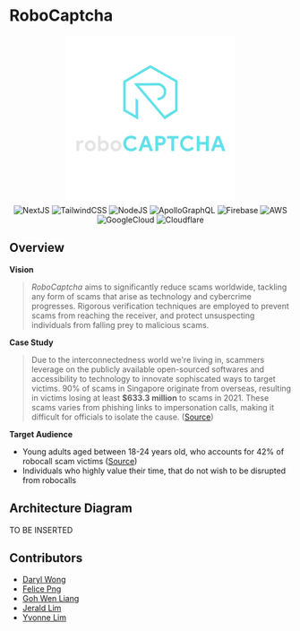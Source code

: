 # RoboCaptcha

<div align="center">
    <img class="center" src="./images/roboCaptcha.png" width="300" height="300"/>
    <div align="center">
        <img src="https://img.shields.io/badge/Next-black?style=for-the-badge&logo=next.js&logoColor=white" alt="NextJS" />
        <img src="https://img.shields.io/badge/tailwindcss-%2338B2AC.svg?style=for-the-badge&logo=tailwind-css&logoColor=white" alt="TailwindCSS" />
        <img src="https://img.shields.io/badge/node.js-6DA55F?style=for-the-badge&logo=node.js&logoColor=white" alt="NodeJS" />
        <img src="https://img.shields.io/badge/-ApolloGraphQL-311C87?style=for-the-badge&logo=apollo-graphql" alt="ApolloGraphQL" />
        <img src="https://img.shields.io/badge/firebase-%23039BE5.svg?style=for-the-badge&logo=firebase" alt="Firebase" />
        <img src="https://img.shields.io/badge/AWS-%23FF9900.svg?style=for-the-badge&logo=amazon-aws&logoColor=white" alt="AWS" />
        <img src="https://img.shields.io/badge/GoogleCloud-%234285F4.svg?style=for-the-badge&logo=google-cloud&logoColor=white" alt="GoogleCloud" />
        <img src="https://img.shields.io/badge/Cloudflare-F38020?style=for-the-badge&logo=Cloudflare&logoColor=white" alt="Cloudflare" />
    </div>
</div>

## Overview
**Vision**
> *RoboCaptcha* aims to significantly reduce scams worldwide, tackling any form of scams that arise as technology and cybercrime progresses. Rigorous verification techniques are employed to prevent scams from reaching the receiver, and protect unsuspecting individuals from falling prey to malicious scams.

**Case Study**
> Due to the interconnectedness world we're living in, scammers leverage on the publicly available open-sourced softwares and accessibility to technology to innovate sophiscated ways to target victims. 90% of scams in Singapore originate from overseas, resulting in victims losing at least **$633.3 million** to scams in 2021. These scams varies from phishing links to impersonation calls, making it difficult for officials to isolate the cause. ([Source](https://www.straitstimes.com/singapore/courts-crime/victims-lost-6333-million-to-scams-in-2021))

**Target Audience**
- Young adults aged between 18-24 years old, who accounts for 42% of robocall scam victims ([Source](https://www.csa.gov.sg/singcert/publications/robocall-technology))
- Individuals who highly value their time, that do not wish to be disrupted from robocalls

## Architecture Diagram
TO BE INSERTED

## Contributors
- [Daryl Wong](https://github.com/wongdaryl)
- [Felice Png](https://github.com/felicepng)
- [Goh Wen Liang](https://github.com/wenlianggg)
- [Jerald Lim](https://github.com/jeraldlyh)
- [Yvonne Lim](https://github.com/yvonnelhs)